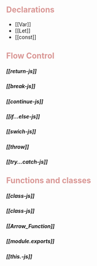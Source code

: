 ## <font color="#d99694">Declarations</font>
- [[Var]]
- [[Let]]
- [[const]]
## <font color="#d99694">Flow Control</font>
##### [[return-js]]
##### [[break-js]]
##### [[continue-js]]
##### [[if...else-js]]
##### [[swich-js]]
##### [[throw]]
##### [[try...catch-js]]

## <font color="#d99694">Functions and classes</font>

##### [[class-js]]
##### [[class-js]]

##### [[Arrow_Function]]
##### [[module.exports]]

##### [[this.-js]]






  
